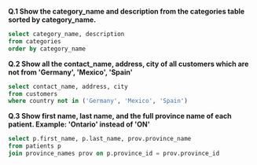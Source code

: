 **Q.1 Show the category_name and description from the categories table sorted by category_name.**
```sql
select category_name, description
from categories
order by category_name
```

**Q.2 Show all the contact_name, address, city of all customers which are not from 'Germany', 'Mexico', 'Spain'**
```sql
select contact_name, address, city
from customers
where country not in ('Germany', 'Mexico', 'Spain')
```

**Q.3 Show first name, last name, and the full province name of each patient.
Example: 'Ontario' instead of 'ON'**
```sql
select p.first_name, p.last_name, prov.province_name
from patients p
join province_names prov on p.province_id = prov.province_id
```
